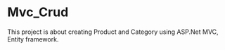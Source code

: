 # Mvc_Crud
This project is about creating Product and Category using ASP.Net MVC, Entity framework.
